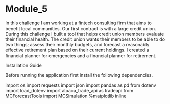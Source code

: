 # Module_5

In this challenge I am working at a fintech consulting firm that aims to benefit local communities. Our first contract is with a large credit union. During this challenge I built a tool that helps credit union members evaluate their financial health. The credit union wants their members to be able to do two things; assess their monthly budgets, and forecast a reasonably effective retirement plan based on their current holdings. I created a financial planner for emergencies and a financial planner for retirement.

Installation Guide

Before running the application first install the following dependencies.

import os
import requests
import json
import pandas as pd
from dotenv import load_dotenv
import alpaca_trade_api as tradeapi
from MCForecastTools import MCSimulation
%matplotlib inline
 

